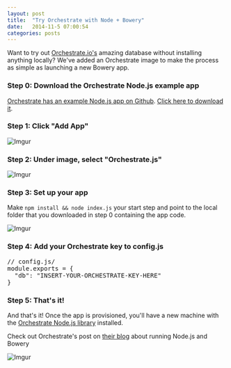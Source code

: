 ```yaml
---
layout: post
title:  "Try Orchestrate with Node + Bowery"
date:   2014-11-5 07:00:54
categories: posts
---
```


Want to try out [Orchestrate.io's](http://orchestrate.io) amazing database without installing anything locally? We've added an Orchestrate image to make the process as simple as launching a new Bowery app.

### Step 0: Download the Orchestrate Node.js example app
[Orchestrate has an example Node.js app on Github](https://github.com/Bowery/orchestrate-bowery-userauth). [Click here to download it](https://github.com/Bowery/orchestrate-bowery-userauth/archive/master.zip).

### Step 1: Click "Add App"

![Imgur](http://i.imgur.com/gmziqM5.png)

### Step 2: Under image, select "Orchestrate.js"

![Imgur](http://i.imgur.com/nEXhOwK.png)

### Step 3: Set up your app
Make `npm install && node index.js` your start step and point to the local folder that you downloaded in step 0 containing the app code.

![Imgur](http://i.imgur.com/R1gD4rp.png)

### Step 4: Add your Orchestrate key to config.js

<pre>
// config.js/
module.exports = {
  "db": "INSERT-YOUR-ORCHESTRATE-KEY-HERE"
}
</pre>

### Step 5: That's it!

And that's it! Once the app is provisioned, you'll have a new machine with the [Orchestrate Node.js library](https://www.npmjs.org/package/orchestrate) installed.

Check out Orchestrate's post on [their blog](http://orchestrate.io/blog/2014/11/17/the-quickest-way-to-get-a-node-app-with-user-login/) about running Node.js and Bowery

![Imgur](http://i.imgur.com/S7jbcmZ.png)